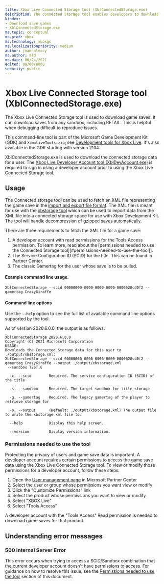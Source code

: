 ```yaml
---
title: Xbox Live Connected Storage tool (XblConnectedStorage.exe)
description: The connected Storage tool enables developers to download save data from their titles.
kindex:
- Download save games
- XblConnectedStorage.exe
ms.topic: conceptual
ms.prod: xbox
ms.technology: xboxgc
ms.localizationpriority: medium
author: joannaleecy
ms.author: ald
ms.date: 06/24/2021
edited: 00/00/0000
security: public
---
```


# Xbox Live Connected Storage tool (XblConnectedStorage.exe)

The Xbox Live Connected Storage tool is used to download game saves. It can download saves from 
any sandbox, including RETAIL. This is helpful when debugging difficult to reproduce issues.

This command-line tool is part of the Microsoft Game Development Kit (GDK) and `XboxLiveTools.zip`; see 
[Development tools for Xbox Live](live-tools.md). It's also available in the GDK starting with 
version 2104.

XblConnectedStorage.exe is used to download the connected storage data for a user. The 
[Xbox Live Developer Account tool (XblDevAccount.exe)](live-dev-account-tool.md) is required 
to sign in using a developer account prior to using the Xbox Live Connected Storage tool. 

## Usage
The Connected storage tool can be used to fetch an XML file representing the game save in the 
[import and export file format](/gaming/xbox-live/features/cloud-storage/connected-storage/concepts/live-connected-storage-xb-storage#xbstorage_fileformat). 
The XML file is meant for use with the [xbstorage tool](/gaming/xbox-live/features/cloud-storage/connected-storage/concepts/live-connected-storage-xb-storage#xbstorage) 
which can be used to import data from the XML file into a connected storage space for use with 
Xbox Development Kit. The tool will handle decompression of gzipped saves automatically.

There are three requirements to fetch the XML file for a game save:
1. A developer account with read permissions for the Tools Access permission. To learn more, 
read about the [permissions needed to use the Connected Storage tool][#permissions-needed-to-use-the-tool]].
2. The Service Configuration ID (SCID) for the title. This can be found in Partner Center.
3. The classic Gamertag for the user whose save is to be pulled.

#### Example command line usage.

```
XblConnectedStorage --scid 00000000-0000-0000-0000-0000628cd0f2 --gamertag CrazyGiraffe
```

#### Command line options
Use the `--help` option to see the full list of available command line options supported by the tool. 

As of version 2020.6.0.0, the output is as follows:
```shell
XblConnectedStorage 2020.6.0.0
Copyright (C) 2021 Microsoft Corporation
USAGE:
Downloads the Connected Storage data for this user to ./output/xbstorage.xml:
XblConnectedStorage --scid 00000000-0000-0000-0000-0000628cd0f2 --gamertag CrazyGiraffe --output ./output/xbstorage.xml
 --sandbox TEST.0

  -c, --scid        Required. The service configuration ID (SCID) of the title

  -s, --sandbox     Required. The target sandbox for title storage

  -g, --gamertag    Required. The legacy gamertag of the player to retrieve storage for

  -o, --output      (Default: ./output/xbstorage.xml) The output file to write the xbstorage xml file to.

  --help            Display this help screen.

  --version         Display version information.
```

### Permissions needed to use the tool
Protecting the privacy of users and game save data is important. A developer account requires certain 
permissions to access the game save data using the Xbox Live Connected Storage tool. To view or modify 
those permissions for a developer account, follow these steps:

1. Open the [User management page](https://partner.microsoft.com/dashboard/account/v3/usermanagement#users) 
in Microsoft Partner Center
2. Select the user or group whose permissions you want view or modify
3. Click the "Customize Permissions" link
4. Select the product whose permissions you want to view or modify
5. Select "XBOX Live"
6. Select "Tools Access"

A developer account with the "Tools Access" Read permission is needed to download game saves for that 
product.


## Understanding error messages

### 500 Internal Server Error
This error occurs when trying to access a SCID/Sandbox combination that the current developer account 
doesn't have permissions to access. For guidance on how to resolve this issue, see the 
[Permissions needed to use the tool](#permissions_needed_to_use_the_tool) section of this document.